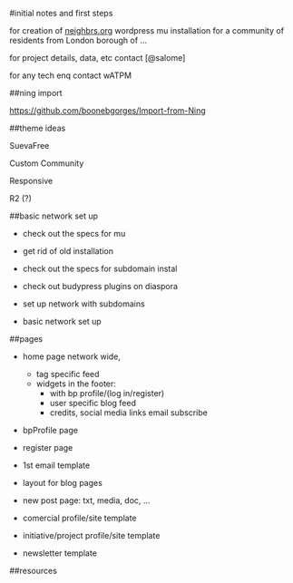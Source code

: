 #initial notes and first steps

for creation of [neighbrs.org](http://neighbrs.org/)  wordpress mu installation for a community of residents from London borough of … 

for project details, data, etc contact [@salome]

for any tech enq contact wATPM

##ning import

https://github.com/boonebgorges/Import-from-Ning

##theme ideas

SuevaFree

Custom Community

Responsive

R2 (?)

##basic network set up

- check out the specs for mu

- get rid of old installation 

- check out the specs for subdomain instal

- check out budypress plugins on diaspora

- set up network with subdomains

- basic network set up

##pages

- home page network wide, 
  - tag specific feed
  - widgets in the footer: 
    - with bp profile/(log in/register)
    - user specific blog feed 
    - credits, social media links email subscribe

- bpProfile page

- register page

- 1st email template

- layout for blog pages

- new post page: txt, media, doc, …

- comercial profile/site template

- initiative/project profile/site template

- newsletter template

##resources



